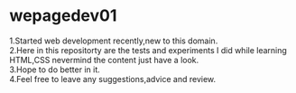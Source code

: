 # wepagedev01
1.Started web development recently,new to this domain.                                                                                                                                                                                             
2.Here in this repositorty are the tests and experiments I did while learning HTML,CSS nevermind the content just have a look.                                          
3.Hope to do better in it.                                                                                                                                                      
4.Feel free to leave any suggestions,advice and review.              

